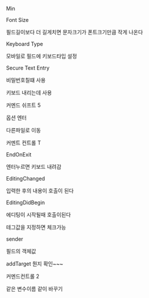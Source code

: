 Min



 Font Size	

필드길이보다 더 길게치면 문자크기가 폰트크기만큼 작게 나온다

Keyboard Type

모바일로 필드에 키보드타입 설정

Secure Text Entry

비밀번호칠떄 사용



키보드 내리는데 사용





커멘드 쉬프트 5

옵션 엔터

다른파일로 이동



커멘트 컨트롤 T



EndOnExit

엔터누르면 키보드 내려감

EditingChanged

입력한 후의 내용이 호출이 된다



EditingDidBegin

에디팅이 시작될때 호출이된다



테그값을 지정하면 체크가능



sender

필드의 객체값



addTarget 뭔지 확인~~~





커멘드컨트롤 2  

같은 변수이름 같이 바꾸기

